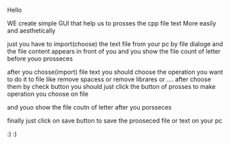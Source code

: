 Hello

WE create simple GUI that help us to prosses the cpp file text More easily and aesthetically 

just you have to import(choose) the text file from your pc by file dialoge
and the file content appears in front of you 
and you show the file count of letter before youo prosseces

after you chosse(import) file text 
you should choose the operation you want to do it to file 
like remove spacess or remove librares or ....
after choose them by check button you should just click the button of prosses
to make operation you choose on file

and youo show the file coutn of letter after you porsseces

finally 
just click on save button to save the prooseced file or text on your pc

:) :)  